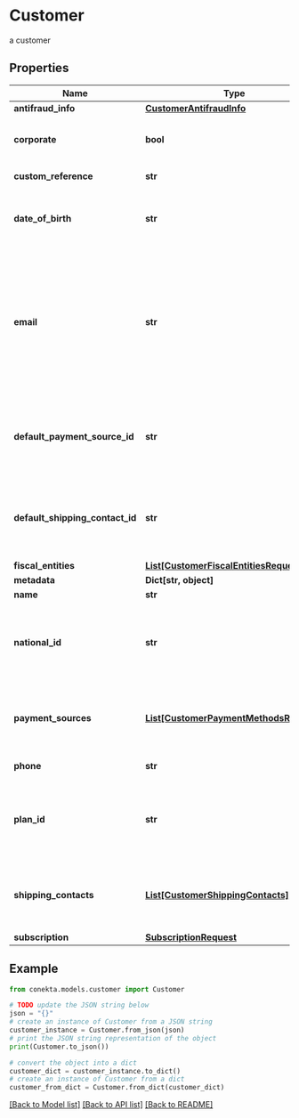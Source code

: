 # Customer

a customer

## Properties

Name | Type | Description | Notes
------------ | ------------- | ------------- | -------------
**antifraud_info** | [**CustomerAntifraudInfo**](CustomerAntifraudInfo.md) |  | [optional] 
**corporate** | **bool** | It is a value that allows identifying if the email is corporate or not. | [optional] [default to False]
**custom_reference** | **str** | It is an undefined value. | [optional] 
**date_of_birth** | **str** | It is a parameter that allows to identify the date of birth of the client. | [optional] 
**email** | **str** | An email address is a series of customizable characters followed by a universal Internet symbol, the at symbol (@), the name of a host server, and a web domain ending (.mx, .com, .org, . net, etc). | 
**default_payment_source_id** | **str** | It is a parameter that allows to identify in the response, the Conekta ID of a payment method (payment_id) | [optional] 
**default_shipping_contact_id** | **str** | It is a parameter that allows to identify in the response, the Conekta ID of the shipping address (shipping_contact) | [optional] 
**fiscal_entities** | [**List[CustomerFiscalEntitiesRequest]**](CustomerFiscalEntitiesRequest.md) |  | [optional] 
**metadata** | **Dict[str, object]** |  | [optional] 
**name** | **str** | Client&#39;s name | 
**national_id** | **str** | It is a parameter that allows to identify the national identification number of the client. | [optional] 
**payment_sources** | [**List[CustomerPaymentMethodsRequest]**](CustomerPaymentMethodsRequest.md) | Contains details of the payment methods that the customer has active or has used in Conekta | [optional] 
**phone** | **str** | Is the customer&#39;s phone number | 
**plan_id** | **str** | Contains the ID of a plan, which could together with name, email and phone create a client directly to a subscription | [optional] 
**shipping_contacts** | [**List[CustomerShippingContacts]**](CustomerShippingContacts.md) | Contains the detail of the shipping addresses that the client has active or has used in Conekta | [optional] 
**subscription** | [**SubscriptionRequest**](SubscriptionRequest.md) |  | [optional] 

## Example

```python
from conekta.models.customer import Customer

# TODO update the JSON string below
json = "{}"
# create an instance of Customer from a JSON string
customer_instance = Customer.from_json(json)
# print the JSON string representation of the object
print(Customer.to_json())

# convert the object into a dict
customer_dict = customer_instance.to_dict()
# create an instance of Customer from a dict
customer_from_dict = Customer.from_dict(customer_dict)
```
[[Back to Model list]](../README.md#documentation-for-models) [[Back to API list]](../README.md#documentation-for-api-endpoints) [[Back to README]](../README.md)


